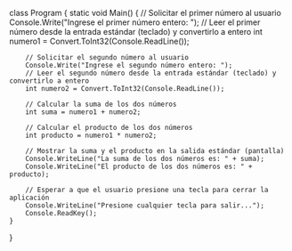 
class Program
{
    static void Main()
    {
        // Solicitar el primer número al usuario
        Console.Write("Ingrese el primer número entero: ");
        // Leer el primer número desde la entrada estándar (teclado) y convertirlo a entero
        int numero1 = Convert.ToInt32(Console.ReadLine());

        // Solicitar el segundo número al usuario
        Console.Write("Ingrese el segundo número entero: ");
        // Leer el segundo número desde la entrada estándar (teclado) y convertirlo a entero
        int numero2 = Convert.ToInt32(Console.ReadLine());

        // Calcular la suma de los dos números
        int suma = numero1 + numero2;

        // Calcular el producto de los dos números
        int producto = numero1 * numero2;

        // Mostrar la suma y el producto en la salida estándar (pantalla)
        Console.WriteLine("La suma de los dos números es: " + suma);
        Console.WriteLine("El producto de los dos números es: " + producto);

        // Esperar a que el usuario presione una tecla para cerrar la aplicación
        Console.WriteLine("Presione cualquier tecla para salir...");
        Console.ReadKey();
    }
}


